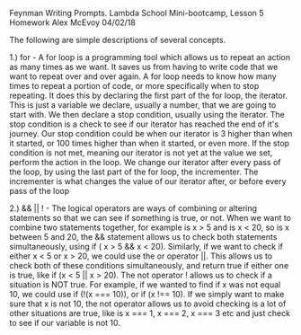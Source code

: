 Feynman Writing Prompts.
Lambda School Mini-bootcamp, Lesson 5 Homework
Alex McEvoy
04/02/18


The following are simple descriptions of several concepts.

1.) for - A for loop is a programming tool which allows us to repeat an action as many times as we want. It saves us from having to write code that we want to repeat over and over again. A for loop needs to know how many times to repeat a portion of code, or more specifically when to stop repeating. It does this by declaring the first part of the for loop, the iterator. This is just a variable we declare, usually a number, that we are going to start with. We then declare a stop condition, usually using the iterator. The stop condition is a check to see if our iterator has reached the end of it's journey. Our stop condition could be when our iterator is 3 higher than when it started, or 100 times higher than when it started, or even more. If the stop condition is not met, meaning our iterator is not yet at the value we set, perform the action in the loop. We change our iterator after every pass of the loop, by using the last part of the for loop, the incrementer. The incrementer is what changes the value of our iterator after, or before every pass of the loop

2.) && || ! - The logical operators are ways of combining or altering statements so that we can see if something is true, or not. When we want to combine two statements together, for example is x > 5 and is x < 20, so is x between 5 and 20, the && statement allows us to check both statements simultaneously, using if ( x > 5 && x < 20). Similarly, if we want to check if either x < 5 or x > 20, we could use the or operator ||. This allows us to check both of these conditions simultaneously, and return true if either one is true, like if (x < 5 || x > 20). The not operator ! allows us to check if a situation is NOT true. For example, if we wanted to find if x was not equal 10, we could use if (!(x === 10)), or if (x !== 10). If we simply want to make sure that x is not 10, the not operator allows us to avoid checking is a lot of other situations are true, like is x === 1, x === 2, x === 3 etc and just check to see if our variable is not 10. 
